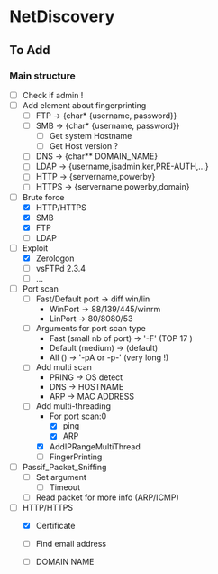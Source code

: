 # NetDiscovery

## To Add

### Main structure 
- [ ] Check if admin ! 
- [ ] Add element about fingerprinting 
  - [ ] FTP -> {char* {username, password}}
  - [ ] SMB -> {char* {username, password}}
    - [ ] Get system Hostname
    - [ ] Get Host version ?
  - [ ] DNS -> {char** DOMAIN_NAME}
  - [ ] LDAP -> {username,isadmin,ker,PRE-AUTH,...}
  - [ ] HTTP -> {servername,powerby}
  - [ ] HTTPS -> {servername,powerby,domain}
- [ ] Brute force
  - [x] HTTP/HTTPS
  - [x] SMB
  - [x] FTP
  - [ ] LDAP
- [ ] Exploit
  - [x] Zerologon
  - [ ] vsFTPd 2.3.4
  - [ ] ...
- [ ] Port scan
  - [ ] Fast/Default port -> diff win/lin
    - WinPort -> 88/139/445/winrm
    - LinPort -> 80/8080/53
  - [ ] Arguments for port scan type
      - Fast (small nb of port)	-> '-F' (TOP 17 )
      - Default (medium)			-> (default)
      - All ()					-> '-pA or -p-' (very long !)
  - [ ] Add multi scan
    - PRING -> OS detect 
    - DNS  -> HOSTNAME
    - ARP  -> MAC ADDRESS
  - [ ] Add multi-threading
    - For port scan:0
      - [x] ping 
      - [X] ARP
    - [x] AddIPRangeMultiThread
    - [ ] FingerPrinting
- [ ] Passif_Packet_Sniffing
  - [ ] Set argument
    - [ ] Timeout
  - [ ] Read packet for more info (ARP/ICMP)
- [ ] HTTP/HTTPS
  - [x] Certificate
  - [ ] Find email address
  - [ ] DOMAIN NAME


